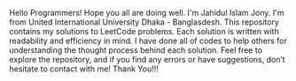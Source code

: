 Hello Programmers! Hope you all are doing well. I'm Jahidul Islam Jony. I'm from United International University Dhaka - Banglasdesh. This repository contains my solutions to LeetCode problems. Each solution is written with readability and efficiency in mind. I have done all of codes to help others for understanding the thought process behind each solution.
Feel free to explore the repository, and if you find any errors or have suggestions, don’t hesitate to contact with me!
Thank You!!!
